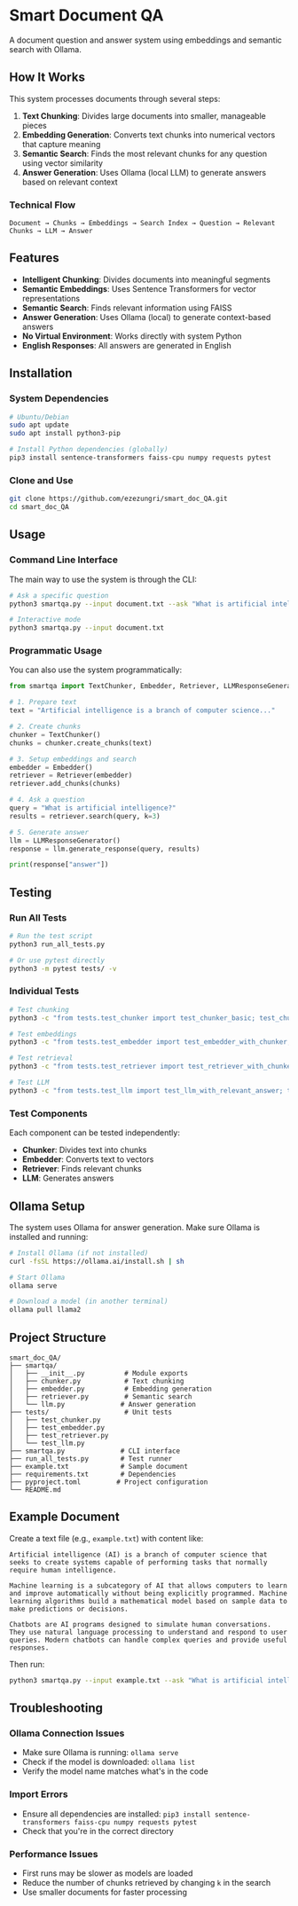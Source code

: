 # Smart Document QA

A document question and answer system using embeddings and semantic search with Ollama.

## How It Works

This system processes documents through several steps:

1. **Text Chunking**: Divides large documents into smaller, manageable pieces
2. **Embedding Generation**: Converts text chunks into numerical vectors that capture meaning
3. **Semantic Search**: Finds the most relevant chunks for any question using vector similarity
4. **Answer Generation**: Uses Ollama (local LLM) to generate answers based on relevant context

### Technical Flow

```
Document → Chunks → Embeddings → Search Index → Question → Relevant Chunks → LLM → Answer
```

## Features

- **Intelligent Chunking**: Divides documents into meaningful segments
- **Semantic Embeddings**: Uses Sentence Transformers for vector representations
- **Semantic Search**: Finds relevant information using FAISS
- **Answer Generation**: Uses Ollama (local) to generate context-based answers
- **No Virtual Environment**: Works directly with system Python
- **English Responses**: All answers are generated in English

## Installation

### System Dependencies

```bash
# Ubuntu/Debian
sudo apt update
sudo apt install python3-pip

# Install Python dependencies (globally)
pip3 install sentence-transformers faiss-cpu numpy requests pytest
```

### Clone and Use

```bash
git clone https://github.com/ezezungri/smart_doc_QA.git
cd smart_doc_QA
```

## Usage

### Command Line Interface

The main way to use the system is through the CLI:

```bash
# Ask a specific question
python3 smartqa.py --input document.txt --ask "What is artificial intelligence?"

# Interactive mode
python3 smartqa.py --input document.txt
```

### Programmatic Usage

You can also use the system programmatically:

```python
from smartqa import TextChunker, Embedder, Retriever, LLMResponseGenerator

# 1. Prepare text
text = "Artificial intelligence is a branch of computer science..."

# 2. Create chunks
chunker = TextChunker()
chunks = chunker.create_chunks(text)

# 3. Setup embeddings and search
embedder = Embedder()
retriever = Retriever(embedder)
retriever.add_chunks(chunks)

# 4. Ask a question
query = "What is artificial intelligence?"
results = retriever.search(query, k=3)

# 5. Generate answer
llm = LLMResponseGenerator()
response = llm.generate_response(query, results)

print(response["answer"])
```

## Testing

### Run All Tests

```bash
# Run the test script
python3 run_all_tests.py

# Or use pytest directly
python3 -m pytest tests/ -v
```

### Individual Tests

```bash
# Test chunking
python3 -c "from tests.test_chunker import test_chunker_basic; test_chunker_basic()"

# Test embeddings
python3 -c "from tests.test_embedder import test_embedder_with_chunker; test_embedder_with_chunker()"

# Test retrieval
python3 -c "from tests.test_retriever import test_retriever_with_chunker_and_embedder; test_retriever_with_chunker_and_embedder()"

# Test LLM
python3 -c "from tests.test_llm import test_llm_with_relevant_answer; test_llm_with_relevant_answer()"
```

### Test Components

Each component can be tested independently:

- **Chunker**: Divides text into chunks
- **Embedder**: Converts text to vectors
- **Retriever**: Finds relevant chunks
- **LLM**: Generates answers

## Ollama Setup

The system uses Ollama for answer generation. Make sure Ollama is installed and running:

```bash
# Install Ollama (if not installed)
curl -fsSL https://ollama.ai/install.sh | sh

# Start Ollama
ollama serve

# Download a model (in another terminal)
ollama pull llama2
```

## Project Structure

```
smart_doc_QA/
├── smartqa/
│   ├── __init__.py          # Module exports
│   ├── chunker.py           # Text chunking
│   ├── embedder.py          # Embedding generation
│   ├── retriever.py         # Semantic search
│   └── llm.py              # Answer generation
├── tests/                   # Unit tests
│   ├── test_chunker.py
│   ├── test_embedder.py
│   ├── test_retriever.py
│   └── test_llm.py
├── smartqa.py              # CLI interface
├── run_all_tests.py        # Test runner
├── example.txt             # Sample document
├── requirements.txt        # Dependencies
├── pyproject.toml         # Project configuration
└── README.md
```

## Example Document

Create a text file (e.g., `example.txt`) with content like:

```
Artificial intelligence (AI) is a branch of computer science that seeks to create systems capable of performing tasks that normally require human intelligence.

Machine learning is a subcategory of AI that allows computers to learn and improve automatically without being explicitly programmed. Machine learning algorithms build a mathematical model based on sample data to make predictions or decisions.

Chatbots are AI programs designed to simulate human conversations. They use natural language processing to understand and respond to user queries. Modern chatbots can handle complex queries and provide useful responses.
```

Then run:
```bash
python3 smartqa.py --input example.txt --ask "What is artificial intelligence?"
```

## Troubleshooting

### Ollama Connection Issues
- Make sure Ollama is running: `ollama serve`
- Check if the model is downloaded: `ollama list`
- Verify the model name matches what's in the code

### Import Errors
- Ensure all dependencies are installed: `pip3 install sentence-transformers faiss-cpu numpy requests pytest`
- Check that you're in the correct directory

### Performance Issues
- First runs may be slower as models are loaded
- Reduce the number of chunks retrieved by changing `k` in the search
- Use smaller documents for faster processing
